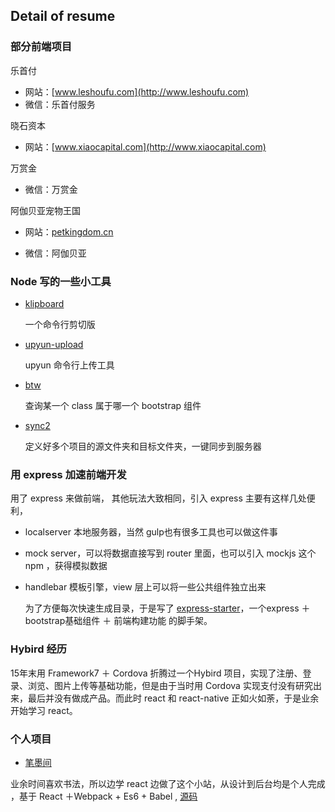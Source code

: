 ## Detail of resume

### 部分前端项目

乐首付

* 网站：[www.leshoufu.com](http://www.leshoufu.com)
* 微信：乐首付服务

晓石资本

- 网站：[www.xiaocapital.com](http://www.xiaocapital.com)

万赏金

- 微信：万赏金

阿伽贝亚宠物王国

- 网站：[petkingdom.cn](http://www.petkingdom.cn)


* 微信：阿伽贝亚

### Node 写的一些小工具

- [klipboard](https://github.com/yuwancumian/klipboard)

  一个命令行剪切版

- [upyun-upload](https://github.com/yuwancumian/upyun-upload)

  upyun 命令行上传工具

- [btw](https://github.com/yuwancumian/btw)

  查询某一个 class 属于哪一个 bootstrap 组件

- [sync2](https://github.com/yuwancumian/sync2)

  定义好多个项目的源文件夹和目标文件夹，一键同步到服务器

### 用 express 加速前端开发

用了 express 来做前端， 其他玩法大致相同，引入 express 主要有这样几处便利，

- localserver 本地服务器，当然 gulp也有很多工具也可以做这件事

- mock server，可以将数据直接写到 router 里面，也可以引入 mockjs 这个npm ，获得模拟数据 

- handlebar 模板引擎，view 层上可以将一些公共组件独立出来

  为了方便每次快速生成目录，于是写了 [express-starter](https://github.com/yuwancumian/website-starter)，一个express ＋ bootstrap基础组件 ＋ 前端构建功能 的脚手架。

### Hybird 经历

15年末用 Framework7 ＋ Cordova 折腾过一个Hybird 项目，实现了注册、登录、浏览、图片上传等基础功能，但是由于当时用 Cordova 实现支付没有研究出来，最后并没有做成产品。而此时 react 和 react-native 正如火如荼，于是业余开始学习 react。

### 个人项目

- [笔墨间](http://www.bimojian.com)

业余时间喜欢书法，所以边学 react 边做了这个小站，从设计到后台均是个人完成  ，基于 React ＋Webpack + Es6 + Babel , [源码](https://github.com/yuwancumian/bimojian/tree/antd)

 

